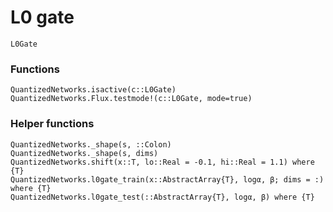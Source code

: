 # L0 gate

```@docs
L0Gate
```

### Functions

```@docs
QuantizedNetworks.isactive(c::L0Gate)
QuantizedNetworks.Flux.testmode!(c::L0Gate, mode=true)
```

### Helper functions
```@docs
QuantizedNetworks._shape(s, ::Colon)
QuantizedNetworks._shape(s, dims)
QuantizedNetworks.shift(x::T, lo::Real = -0.1, hi::Real = 1.1) where {T}
QuantizedNetworks.l0gate_train(x::AbstractArray{T}, logα, β; dims = :) where {T}
QuantizedNetworks.l0gate_test(::AbstractArray{T}, logα, β) where {T}
```
